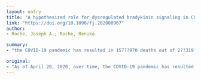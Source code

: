 ```yaml
---
layout: entry
title: "A hypothesized role for dysregulated bradykinin signaling in COVID-19 respiratory complications"
link: "https://doi.org/10.1096/fj.202000967"
author:
- Roche, Joseph A.; Roche, Renuka

summary:
- "the COVID-19 pandemic has resulted in 157??970 deaths out of 2??319??066 confirmed cases, at a Case Fatality Rate of 6.8%. We use established and emerging evidence to propose a testable hypothesis that a vicious positive feedback loop of des-Arg(9)-bradykinin-mediated inflammation?????injury????????inflammation likely precipitates life threatening respiratory complications."

original:
- "As of April 20, 2020, over time, the COVID-19 pandemic has resulted in 157??970 deaths out of 2??319??066 confirmed cases, at a Case Fatality Rate of ~6.8%. With the pandemic rapidly spreading, and health delivery systems being overwhelmed, it is imperative that safe and effective pharmacotherapeutic strategies are rapidly explored to improve survival. In this paper, we use established and emerging evidence to propose a testable hypothesis that, a vicious positive feedback loop of des-Arg(9)-bradykinin- and bradykinin-mediated inflammation?????injury?????inflammation, likely precipitates life threatening respiratory complications in COVID-19. Through our hypothesis, we make the prediction that the FDA-approved molecule, icatibant, might be able to interrupt this feedback loop and, thereby, improve the clinical outcomes. This hypothesis could lead to basic, translational, and clinical studies aimed at reducing COVID-19 morbidity and mortality."
---
```


